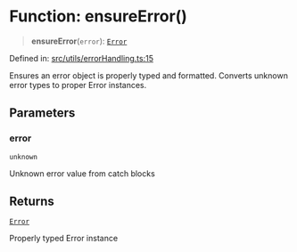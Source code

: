 # Function: ensureError()

> **ensureError**(`error`): [`Error`](https://developer.mozilla.org/docs/Web/JavaScript/Reference/Global_Objects/Error)

Defined in: [src/utils/errorHandling.ts:15](https://github.com/Nick2bad4u/Uptime-Watcher/blob/8a1973382d5fe14c52996ecda381894eb7ecd4a6/src/utils/errorHandling.ts#L15)

Ensures an error object is properly typed and formatted.
Converts unknown error types to proper Error instances.

## Parameters

### error

`unknown`

Unknown error value from catch blocks

## Returns

[`Error`](https://developer.mozilla.org/docs/Web/JavaScript/Reference/Global_Objects/Error)

Properly typed Error instance
